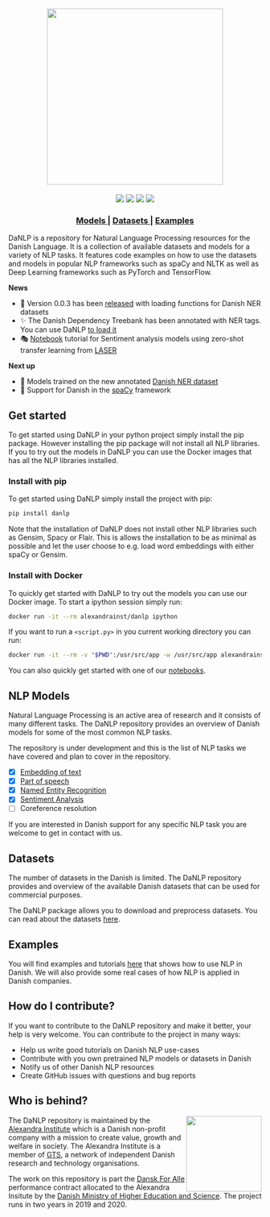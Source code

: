 <h1 align="center">
  <img src="https://raw.githubusercontent.com/alexandrainst/danlp/master/docs/imgs/danlp_logo.png"  width="350"  />
</h1>
 
<div align="center">
  <a href="https://pypi.org/project/danlp/"><img src="https://img.shields.io/pypi/v/danlp.svg"></a>
  <a href="https://travis-ci.org/alexandrainst/danlp"><img src="https://travis-ci.org/alexandrainst/danlp.svg?branch=master"></a>
  <a href="https://coveralls.io/github/alexandrainst/danlp?branch=master"><img src="https://coveralls.io/repos/github/alexandrainst/danlp/badge.svg?branch=master"></a>
  <a href="https://opensource.org/licenses/BSD-3-Clause"><img src="https://img.shields.io/badge/license-BSD%203-blue.svg"></a>
</div>

<div align="center">
  <h3>
    <a href="https://github.com/alexandrainst/danlp/tree/master/docs/models">
      Models
    </a>
    <span> | </span>
    <a href="https://github.com/alexandrainst/danlp/blob/master/docs/datasets.md">
      Datasets
    </a>
    <span> | </span>
    <a href="https://github.com/alexandrainst/danlp/tree/master/examples">
      Examples
    </a>
  </h3>
</div>

DaNLP is a repository for Natural Language Processing resources for the Danish Language. 
It is a collection  of available datasets and models for a variety of NLP tasks.
It features code examples on how to use the datasets and models in popular NLP frameworks such as spaCy and NLTK as 
well as Deep Learning frameworks such as PyTorch and TensorFlow.

**News**

- 🎉 Version 0.0.3 has been [released](https://github.com/alexandrainst/danlp/releases) with loading functions for Danish NER datasets
- ✨ The Danish Dependency Treebank has been annotated with NER tags. You can use DaNLP [to load it](docs/datasets.md#danish-dependency-treebank)
- :performing_arts: [Notebook](examples/example_zero_shot_sentiment.ipynb) tutorial for ​Sentiment analysis models using 
  zero-shot transfer learning from [LASER](https://github.com/facebookresearch/LASER/tree/master/source)

**Next up**

- 🚧 Models trained on the new annotated [Danish NER dataset](docs/datasets.md#danish-dependency-treebank)
- 🚧 Support for Danish in the [spaCy](https://github.com/explosion/spaCy) framework

## Get started
To get started using DaNLP in your python project simply install the pip package. However installing the pip package 
will not install all NLP libraries. If you to try out the models in DaNLP you can use the Docker images
that has all the NLP libraries installed.

### Install with pip
To get started using DaNLP simply install the project with pip:

```bash
pip install danlp
```

Note that the installation of DaNLP does not install other NLP libraries such as Gensim, Spacy or Flair.
This is allows the installation to be as minimal as possible and let the user choose to e.g. load word embeddings
with either spaCy or Gensim.

### Install with Docker 
To quickly get started with DaNLP to try out the models you can use our Docker image.
To start a ipython session simply run:
```bash
docker run -it --rm alexandrainst/danlp ipython
```
If you want to run a `<script.py>` in you current working directory you can run:
```bash
docker run -it --rm -v "$PWD":/usr/src/app -w /usr/src/app alexandrainst/danlp python <script.py>
```
You can also quickly get started with one of our [notebooks](/examples).
  ​                   


## NLP Models
Natural Language Processing is an active area of research and it consists of many different tasks. 
The DaNLP repository provides an overview of Danish models for some of the most common NLP tasks.

The repository is under development and this is the list of NLP tasks we have covered and plan to cover in the repository.
- [x] [Embedding of text](docs/models/embeddings.md)
- [x] [Part of speech](docs/models/pos.md)
- [x] [Named Entity Recognition](docs/models/ner.md)
- [x] [Sentiment Analysis](docs/sentiment_analysis.md)
- [ ] Coreference resolution

If you are interested in Danish support for any specific NLP task you are welcome to get in contact with us.

## Datasets
The number of datasets in the Danish is limited. The DaNLP repository provides and overview of the available Danish datasets that can be used for commercial purposes.

The DaNLP package allows you to download and preprocess datasets. You can read about the datasets [here](/docs/datasets.md).

## Examples
You will find examples and tutorials [here](/examples) that shows how to use NLP in Danish.
We will also provide some real cases of how NLP is applied in Danish companies.

## How do I contribute?

If you want to contribute to the DaNLP repository and make it better, your help is very welcome. You can contribute to the project in many ways:

- Help us write good tutorials on Danish NLP use-cases
- Contribute with you own pretrained NLP models or datasets in Danish
- Notify us of other Danish NLP resources
- Create GitHub issues with questions and bug reports

## Who is behind?
<img align="right" width="150" src="https://raw.githubusercontent.com/alexandrainst/danlp/master/docs/imgs/alexandra_logo.png">

The DaNLP repository is maintained by the [Alexandra Institute](https://alexandra.dk/uk) which is a Danish non-profit company 
with a mission to create value, growth and welfare in society. The Alexandra Institute is a member of [GTS](https://gts-net.dk/), 
a network of independent Danish research and technology organisations.

The work on this repository is part the [Dansk For Alle](https://bedreinnovation.dk/dansk-alle-0) performance contract 
allocated to the Alexandra Insitute by the [Danish Ministry of Higher Education and Science](https://ufm.dk/en?set_language=en&cl=en). The project runs in two years in 2019 and 2020.
